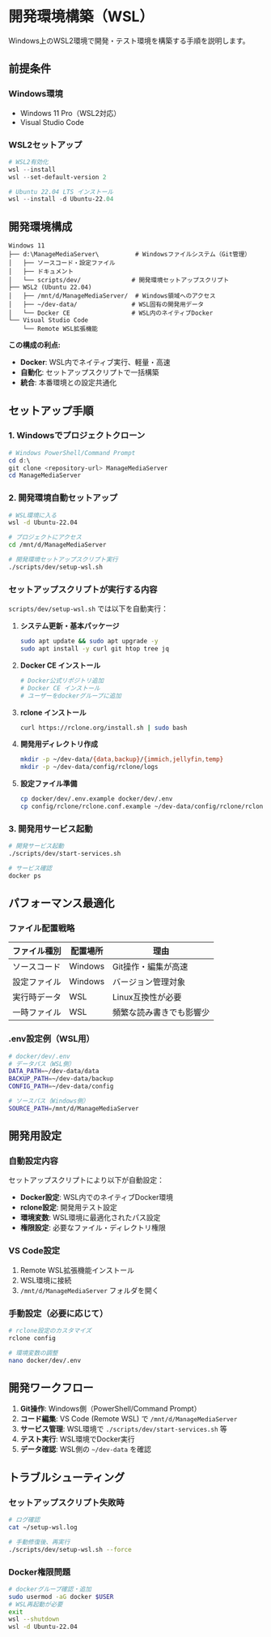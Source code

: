 # 開発環境構築（WSL）

Windows上のWSL2環境で開発・テスト環境を構築する手順を説明します。

## 前提条件

### Windows環境
- Windows 11 Pro（WSL2対応）
- Visual Studio Code

### WSL2セットアップ

```powershell
# WSL2有効化
wsl --install
wsl --set-default-version 2

# Ubuntu 22.04 LTS インストール
wsl --install -d Ubuntu-22.04
```

## 開発環境構成

```
Windows 11
├── d:\ManageMediaServer\          # Windowsファイルシステム（Git管理）
│   ├── ソースコード・設定ファイル
│   ├── ドキュメント
│   └── scripts/dev/              # 開発環境セットアップスクリプト
├── WSL2 (Ubuntu 22.04)
│   ├── /mnt/d/ManageMediaServer/  # Windows領域へのアクセス
│   ├── ~/dev-data/               # WSL固有の開発用データ
│   └── Docker CE                 # WSL内のネイティブDocker
└── Visual Studio Code
    └── Remote WSL拡張機能
```

**この構成の利点:**
- **Docker**: WSL内でネイティブ実行、軽量・高速
- **自動化**: セットアップスクリプトで一括構築
- **統合**: 本番環境との設定共通化

## セットアップ手順

### 1. Windowsでプロジェクトクローン

```powershell
# Windows PowerShell/Command Prompt
cd d:\
git clone <repository-url> ManageMediaServer
cd ManageMediaServer
```

### 2. 開発環境自動セットアップ

```bash
# WSL環境に入る
wsl -d Ubuntu-22.04

# プロジェクトにアクセス
cd /mnt/d/ManageMediaServer

# 開発環境セットアップスクリプト実行
./scripts/dev/setup-wsl.sh
```

### セットアップスクリプトが実行する内容

`scripts/dev/setup-wsl.sh` では以下を自動実行：

1. **システム更新・基本パッケージ**
   ```bash
   sudo apt update && sudo apt upgrade -y
   sudo apt install -y curl git htop tree jq
   ```

2. **Docker CE インストール**
   ```bash
   # Docker公式リポジトリ追加
   # Docker CE インストール
   # ユーザーをdockerグループに追加
   ```

3. **rclone インストール**
   ```bash
   curl https://rclone.org/install.sh | sudo bash
   ```

4. **開発用ディレクトリ作成**
   ```bash
   mkdir -p ~/dev-data/{data,backup}/{immich,jellyfin,temp}
   mkdir -p ~/dev-data/config/rclone/logs
   ```

5. **設定ファイル準備**
   ```bash
   cp docker/dev/.env.example docker/dev/.env
   cp config/rclone/rclone.conf.example ~/dev-data/config/rclone/rclone.conf
   ```

### 3. 開発用サービス起動

```bash
# 開発サービス起動
./scripts/dev/start-services.sh

# サービス確認
docker ps
```

## パフォーマンス最適化

### ファイル配置戦略

| ファイル種別 | 配置場所 | 理由 |
|-------------|----------|------|
| ソースコード | Windows | Git操作・編集が高速 |
| 設定ファイル | Windows | バージョン管理対象 |
| 実行時データ | WSL | Linux互換性が必要 |
| 一時ファイル | WSL | 頻繁な読み書きでも影響少 |

### .env設定例（WSL用）

```bash
# docker/dev/.env
# データパス（WSL側）
DATA_PATH=~/dev-data/data
BACKUP_PATH=~/dev-data/backup
CONFIG_PATH=~/dev-data/config

# ソースパス（Windows側）
SOURCE_PATH=/mnt/d/ManageMediaServer
```

## 開発用設定

### 自動設定内容

セットアップスクリプトにより以下が自動設定：

- **Docker設定**: WSL内でのネイティブDocker環境
- **rclone設定**: 開発用テスト設定
- **環境変数**: WSL環境に最適化されたパス設定
- **権限設定**: 必要なファイル・ディレクトリ権限

### VS Code設定

1. Remote WSL拡張機能インストール
2. WSL環境に接続
3. `/mnt/d/ManageMediaServer` フォルダを開く

### 手動設定（必要に応じて）

```bash
# rclone設定のカスタマイズ
rclone config

# 環境変数の調整
nano docker/dev/.env
```

## 開発ワークフロー

1. **Git操作**: Windows側（PowerShell/Command Prompt）
2. **コード編集**: VS Code (Remote WSL) で `/mnt/d/ManageMediaServer`
3. **サービス管理**: WSL環境で `./scripts/dev/start-services.sh` 等
4. **テスト実行**: WSL環境でDocker実行
5. **データ確認**: WSL側の `~/dev-data` を確認

## トラブルシューティング

### セットアップスクリプト失敗時

```bash
# ログ確認
cat ~/setup-wsl.log

# 手動修復後、再実行
./scripts/dev/setup-wsl.sh --force
```

### Docker権限問題

```bash
# dockerグループ確認・追加
sudo usermod -aG docker $USER
# WSL再起動が必要
exit
wsl --shutdown
wsl -d Ubuntu-22.04
```
